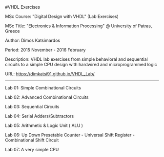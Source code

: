 #VHDL Exercises

MSc Course: "Digital Design with VHDL" (Lab Exercises) 

MSc Title: "Electronics & Information Processing" @ University of Patras, Greece 

Author: Dimos Katsimardos 

Period: 2015 November - 2016 February

Description: VHDL lab exercises from simple behavioral and sequential circuits to a simple CPU design with hardwired and microprogrammed logic

URL: https://dimkatsi91.github.io/VHDL_Lab/

-----------------------------------------------------------------------------------------------------------------------------


Lab 01: Simple Combinational Circuits

Lab 02: Advanced Combinational Circuits

Lab 03: Sequential Circuits

Lab 04: Serial Adders/Subtractors

Lab 05: Arithmetic & Logic Unit ( ALU )

Lab 06: Up Down Presetable Counter - Universal Shift Register - Combinational Shift Circuit

Lab 07: A very simple CPU
